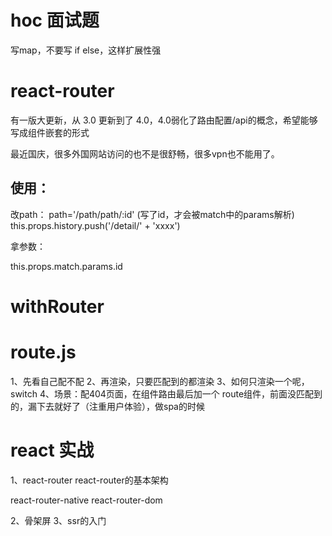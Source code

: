 # hoc 面试题

写map，不要写 if else，这样扩展性强

# react-router

有一版大更新，从 3.0 更新到了 4.0，4.0弱化了路由配置/api的概念，希望能够写成组件嵌套的形式

最近国庆，很多外国网站访问的也不是很舒畅，很多vpn也不能用了。

## 使用：

改path：
path='/path/path/:id' (写了id，才会被match中的params解析)
this.props.history.push('/detail/' + 'xxxx')

拿参数：

this.props.match.params.id

# withRouter

# route.js

1、先看自己配不配
2、再渲染，只要匹配到的都渲染
3、如何只渲染一个呢，switch
4、场景：配404页面，在组件路由最后加一个 route组件，前面没匹配到的，漏下去就好了（注重用户体验），做spa的时候

# react 实战

1、react-router
react-router的基本架构

react-router-native
react-router-dom

2、骨架屏
3、ssr的入门